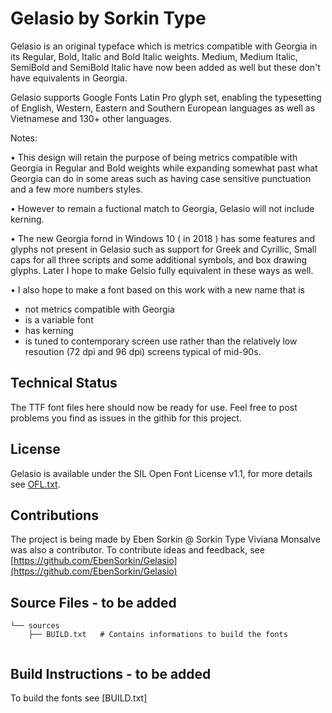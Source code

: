 Gelasio by Sorkin Type
===========================

Gelasio is an original typeface which is metrics compatible with Georgia in its Regular, Bold, Italic and Bold Italic weights. Medium, Medium Italic, SemiBold and SemiBold Italic have now been added as well but these don't have equivalents in Georgia.

Gelasio supports Google Fonts Latin Pro glyph set, enabling the typesetting of English, Western, Eastern and Southern European languages as well as Vietnamese and 130+ other languages.

Notes:

• This design will retain the purpose of being metrics compatible with Georgia in Regular and Bold weights while expanding somewhat past what Georgia can do in some areas such as having case sensitive punctuation and a few more numbers styles.

• However to remain a fuctional match to Georgia, Gelasio will not include kerning.

• The new Georgia fornd in Windows 10 ( in 2018 ) has some features and glyphs not present in Gelasio such as support for Greek and Cyrillic, Small caps for all three scripts and some additional symbols, and box drawing glyphs. Later I hope to make Gelsio fully equivalent in these ways as well.

•  I also hope to make a font based on this work with a new name that is
 - not metrics compatible with Georgia
 - is a variable font
 - has kerning
 - is tuned to contemporary screen use rather than the relatively low resoution (72 dpi and 96 dpi) screens typical of mid-90s.

Technical Status
-------
The TTF font files here should now be ready for use. Feel free to post problems you find as issues in the githib for this project.

License
-------

Gelasio is available under the SIL Open Font License v1.1, for more details see [OFL.txt](OFL.txt).

Contributions
-------------

The project is being made by Eben Sorkin @ Sorkin Type
Viviana Monsalve was also a contributor.
To contribute ideas and feedback, see [https://github.com/EbenSorkin/Gelasio](https://github.com/EbenSorkin/Gelasio)


Source Files - to be added
------------

```
└── sources
    ├── BUILD.txt	# Contains informations to build the fonts


```

Build Instructions - to be added
------------------

To build the fonts see [BUILD.txt]
